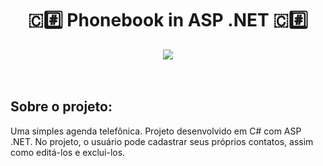 <div align="center">
    <h1>🇨#️⃣ Phonebook in ASP .NET 🇨#️⃣</h1>
</div>

<div align="center">
    <a href="https://github.com/romulodeoliveira/Phonebook-ASP.NET/blob/main/LICENSE.md"><img src="https://img.shields.io/github/license/romulodeoliveira/Phonebook-ASP.NET.svg"></a>
</div>

<br>
<br>
<h2>Sobre o projeto:</h2>

Uma simples agenda telefônica. Projeto desenvolvido em C# com ASP .NET. No projeto, o usuário pode cadastrar seus próprios contatos, assim como editá-los e exclui-los.
